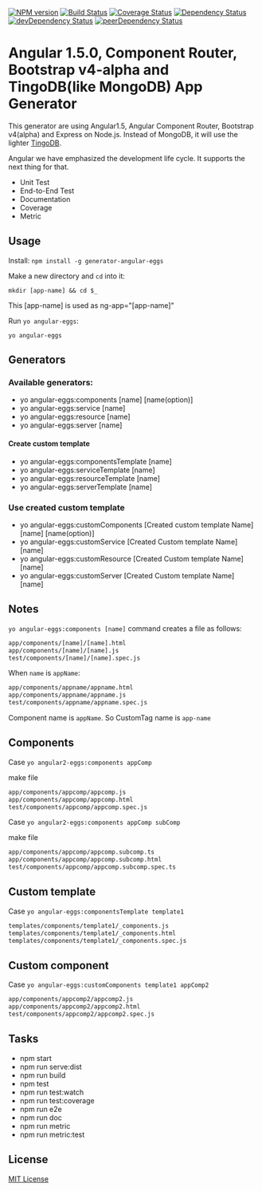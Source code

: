 [![NPM version](http://img.shields.io/npm/v/generator-angular-eggs.svg?style=flat-square)](https://npmjs.org/package/generator-angular-eggs) [![Build Status](https://secure.travis-ci.org/albatrosary/generator-angular-eggs.svg?branch=master)](http://travis-ci.org/albatrosary/generator-angular-eggs) [![Coverage Status](https://coveralls.io/repos/albatrosary/generator-angular-eggs/badge.png?branch=master)](https://coveralls.io/r/albatrosary/generator-angular-eggs?branch=master) [![Dependency Status](https://david-dm.org/albatrosary/generator-angular-eggs.svg)](https://david-dm.org/albatrosary/generator-angular-eggs) [![devDependency Status](https://david-dm.org/albatrosary/generator-angular-eggs/dev-status.svg)](https://david-dm.org/albatrosary/generator-angular-eggs#info=devDependencies) [![peerDependency Status](https://david-dm.org/albatrosary/generator-angular-eggs/peer-status.svg)](https://david-dm.org/albatrosary/generator-angular-eggs#info=peerDependencies)

# Angular 1.5.0, Component Router, Bootstrap v4-alpha and TingoDB(like MongoDB) App Generator 

This generator are using Angular1.5, Angular Component Router, Bootstrap v4(alpha) and Express on Node.js. Instead of MongoDB, it will use the lighter [TingoDB](http://www.tingodb.com/).  

Angular we have emphasized the development life cycle. It supports the next thing for that.

* Unit Test
* End-to-End Test
* Documentation
* Coverage
* Metric

## Usage

Install: `npm install -g generator-angular-eggs`

Make a new directory and `cd` into it:
```
mkdir [app-name] && cd $_
```
This [app-name] is used as ng-app="[app-name]"

Run `yo angular-eggs`:
```
yo angular-eggs
```

## Generators

### Available generators:

- yo angular-eggs:components [name] [name(option)]
- yo angular-eggs:service [name]
- yo angular-eggs:resource [name]
- yo angular-eggs:server [name]

#### Create custom template

- yo angular-eggs:componentsTemplate [name]
- yo angular-eggs:serviceTemplate [name]
- yo angular-eggs:resourceTemplate [name]
- yo angular-eggs:serverTemplate [name]

### Use created custom template

- yo angular-eggs:customComponents [Created custom template Name] [name] [name(option)]
- yo angular-eggs:customService [Created Custom template Name] [name]
- yo angular-eggs:customResource [Created Custom template Name] [name]
- yo angular-eggs:customServer [Created Custom template Name] [name]
 
## Notes

`yo angular-eggs:components [name]` command creates a file as follows:

```bash
app/components/[name]/[name].html
app/components/[name]/[name].js
test/components/[name]/[name].spec.js
```

When `name` is `appName`:

```bash
app/components/appname/appname.html
app/components/appname/appname.js
test/components/appname/appname.spec.js
```

Component name is `appName`. So CustomTag name is `app-name`

## Components

Case `yo angular2-eggs:components appComp`

make file
```bash
app/components/appcomp/appcomp.js
app/components/appcomp/appcomp.html
test/components/appcomp/appcomp.spec.js
```

Case `yo angular2-eggs:components appComp subComp`

make file
```bash
app/components/appcomp/appcomp.subcomp.ts
app/components/appcomp/appcomp.subcomp.html
test/components/appcomp/appcomp.subcomp.spec.ts
```

## Custom template

Case `yo angular-eggs:componentsTemplate template1`

```bash
templates/components/template1/_components.js
templates/components/template1/_components.html
templates/components/template1/_components.spec.js
```

## Custom component

Case `yo angular-eggs:customComponents template1 appComp2 `

```bash
app/components/appcomp2/appcomp2.js
app/components/appcomp2/appcomp2.html
test/components/appcomp2/appcomp2.spec.js
```


## Tasks

- npm start
- npm run serve:dist
- npm run build
- npm test
- npm run test:watch
- npm run test:coverage
- npm run e2e
- npm run doc
- npm run metric
- npm run metric:test

## License

[MIT License](http://opensource.org/licenses/MIT)

